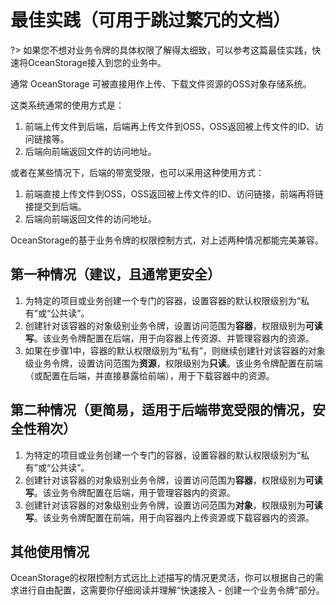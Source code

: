 # 最佳实践（可用于跳过繁冗的文档）
?> 如果您不想对业务令牌的具体权限了解得太细致，可以参考这篇最佳实践，快速将OceanStorage接入到您的业务中。

通常 OceanStorage 可被直接用作上传、下载文件资源的OSS对象存储系统。

这类系统通常的使用方式是：

1. 前端上传文件到后端，后端再上传文件到OSS，OSS返回被上传文件的ID、访问链接等。
2. 后端向前端返回文件的访问地址。

或者在某些情况下，后端的带宽受限，也可以采用这种使用方式：

1. 前端直接上传文件到OSS，OSS返回被上传文件的ID、访问链接，前端再将链接提交到后端。
2. 后端向前端返回文件的访问地址。

OceanStorage的基于业务令牌的权限控制方式，对上述两种情况都能完美兼容。

## 第一种情况（建议，且通常更安全）

1. 为特定的项目或业务创建一个专门的容器，设置容器的默认权限级别为“私有”或“公共读”。
2. 创建针对该容器的对象级别业务令牌，设置访问范围为**容器**，权限级别为**可读写**。该业务令牌配置在后端，用于向容器上传资源、并管理容器内的资源。
3. 如果在步骤1中，容器的默认权限级别为“私有”，则继续创建针对该容器的对象级业务令牌，设置访问范围为**资源**，权限级别为**只读**。该业务令牌配置在前端（或配置在后端，并直接暴露给前端），用于下载容器中的资源。

## 第二种情况（更简易，适用于后端带宽受限的情况，安全性稍次）

1. 为特定的项目或业务创建一个专门的容器，设置容器的默认权限级别为“私有”或“公共读”。
2. 创建针对该容器的对象级别业务令牌，设置访问范围为**容器**，权限级别为**可读写**。该业务令牌配置在后端，用于管理容器内的资源。
3. 创建针对该容器的对象级别业务令牌，设置访问范围为**对象**，权限级别为**可读写**。该业务令牌配置在前端，用于向容器内上传资源或下载容器内的资源。

## 其他使用情况

OceanStorage的权限控制方式远比上述描写的情况更灵活，你可以根据自己的需求进行自由配置，这需要你仔细阅读并理解“快速接入 - 创建一个业务令牌”部分。